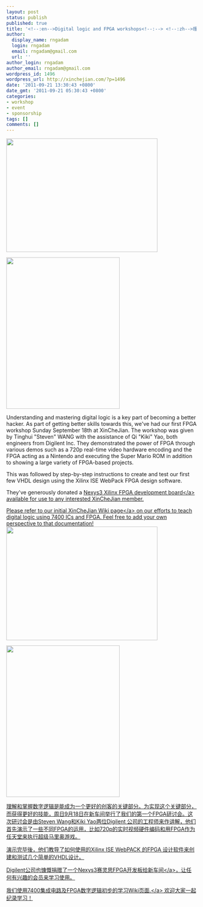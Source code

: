 ```yaml
---
layout: post
status: publish
published: true
title: '<!--:en-->Digital logic and FPGA workshops<!--:--> <!--:zh-->理解和掌握数字逻辑<!--:--> '
author:
  display_name: rngadam
  login: rngadam
  email: rngadam@gmail.com
  url: ''
author_login: rngadam
author_email: rngadam@gmail.com
wordpress_id: 1496
wordpress_url: http://xinchejian.com/?p=1496
date: '2011-09-21 13:30:43 +0800'
date_gmt: '2011-09-21 05:30:43 +0800'
categories:
- workshop
- event
- sponsorship
tags: []
comments: []
---
```

<p><!--:en--><img src="http:&#47;&#47;xinchejian.com&#47;wp-content&#47;uploads&#47;2011&#47;09&#47;IMG_20110918_142049.jpg" alt="" width="400" height="300" &#47;></p>
<p><img src="http:&#47;&#47;xinchejian.com&#47;wp-content&#47;uploads&#47;2011&#47;09&#47;IMG_20110918_142030.jpg" alt="" width="300" height="400" &#47;></p>
<p>Understanding and mastering digital logic is a key part of becoming a better hacker. As part of getting better skills towards this, we've had our first FPGA workshop Sunday September 18th at XinCheJian. The workshop was given by Tinghui "Steven" WANG with the assistance of Qi "Kiki" Yao, both engineers from Digilent Inc. They demonstrated the power of FPGA through various demos such as a 720p real-time video hardware encoding and the FPGA acting as a Nintendo and executing the Super Mario ROM in addition to showing a large variety of FPGA-based projects.</p>
<p>This was followed by step-by-step instructions to create and test our first few VHDL design using the Xilinx ISE WebPack FPGA design software.</p>
<p>They've generously donated a <a href="http:&#47;&#47;www.digilentinc.com&#47;nexys3&#47;">Nexys3 Xilinx FPGA development board<&#47;a> available for use to any interested XinCheJian member.</p>
<p><a href="http:&#47;&#47;wiki.xinchejian.com&#47;wiki&#47;Digital_Logic">Please refer to our initial XinCheJian Wiki page<&#47;a> on our efforts to teach digital logic using 7400 ICs and FPGA. Feel free to add your own perspective to that documentation!<!--:--><!--:zh--><img width="400" height="300" src="http:&#47;&#47;xinchejian.com&#47;wp-content&#47;uploads&#47;2011&#47;09&#47;IMG_20110918_142049.jpg" alt="" &#47;></p>
<p><img width="300" height="400" src="http:&#47;&#47;xinchejian.com&#47;wp-content&#47;uploads&#47;2011&#47;09&#47;IMG_20110918_142030.jpg" alt="" &#47;></p>
<p>理解和掌握数字逻辑是能成为一个更好的创客的关键部分。为实现这个关键部分，而获得更好的技能，周日9月18日在新车间举行了我们的第一个FPGA研讨会。这次研讨会是由Steven Wang和Kiki Yao两位Digilent 公司的工程师来作讲解，他们首先演示了一些不同FPGA的运用，比如720p的实时视频硬件编码和用FPGA作为任天堂来执行超级马里奥游戏。</p>
<p>演示完毕後，他们教导了如何使用的Xilinx ISE WebPACK 的FPGA 设计软件来创建和测试几个简单的VHDL设计。</p>
<p>Digilent公司也慷慨捐赠了一个<a href="http:&#47;&#47;www.digilentinc.com&#47;nexys3&#47;">Nexys3赛灵思FPGA开发板给新车间<&#47;a>，让任何有兴趣的会员来学习使用。</p>
<p>我们使用<a href="http:&#47;&#47;wiki.xinchejian.com&#47;wiki&#47;Digital_Logic">7400集成电路及FPGA数字逻辑初步的学习Wiki页面.<&#47;a> 欢迎大家一起纪录学习！<br />
<!--:--></p>
